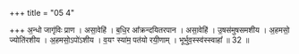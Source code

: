 +++
title = "05 4"

+++
अ॒न्धो जागृ॑विः प्राण । असा॒वेहि॑ । ब॒धि॒र आ᳚क्रन्दयितरपान । असा॒वेहि॑ । उ॒षस॑मुषसमशीय ।  अ॒हमसो॒ ज्योति॑रशीय । अ॒हमसो॒ऽपो॑ऽशीय । व॒यꣳ स्या॑म॒ पत॑यो रयी॒णाम् । भूर्भुव॒स्स्व॑स्स्वाहा᳚ ॥ 32 ॥

